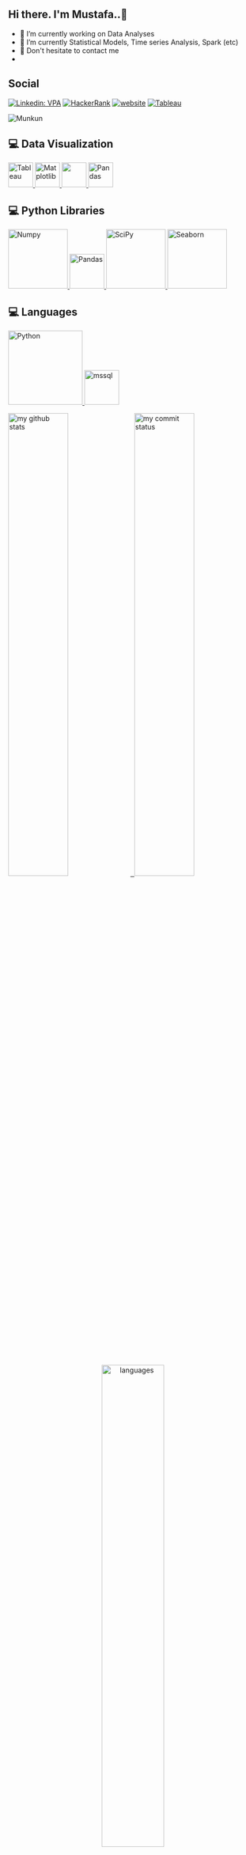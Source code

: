 
## Hi there. I'm Mustafa..:wave:
- :telescope: I’m currently working on Data Analyses
- :seedling: I’m currently Statistical Models, Time series Analysis, Spark (etc)
- :speech_balloon: Don't hesitate to contact me
- 
## Social
[![Linkedin: VPA](https://img.shields.io/badge/linkedin-%230077B5.svg?&style=for-the-badge&logo=linkedin&logoColor=white)](https://www.linkedin.com/in/mustafa-salih-ate%C5%9F-137039157/)
[<img alt="HackerRank" src="https://img.shields.io/badge/-Hackerrank-2EC866?style=for-the-badge&logo=HackerRank&logoColor=white"/>](https://www.hackerrank.com/mssates)
[![website](https://img.shields.io/badge/gmail-f1f2f6.svg?&style=for-the-badge&logo=gmail&logoColor=red)](mailto:mssates@gmail.com)
[<img alt="Tableau" src="https://img.shields.io/badge/Tableau-Data%20Analyst-orange"/>](https://public.tableau.com/app/profile/mustafa7977)
<p align="left"> <img src="https://komarev.com/ghpvc/?username=Munkun" alt="Munkun" /> </p>




## 💻 Data Visualization

<a href="#" target="_blank"> <img src="https://www.tableau.com/sites/default/files/pages/tableaulogo_highres.png" alt="Tableau" height="50"/> </a>
<a href="#" target="_blank"> <img src="https://matplotlib.org/stable/_static/logo2_compressed.svg" alt="Matplotlib" height="50"/> </a>
<a href="#" target="_blank"> <img src="https://seaborn.pydata.org/_static/logo-wide-lightbg.svg" height="50"/> </a>
<a href="#" target="_blank"> <img src="https://upload.wikimedia.org/wikipedia/commons/thumb/e/ed/Pandas_logo.svg/2560px-Pandas_logo.svg.png" alt="Pandas" height="50"/> </a>


## 💻 Python Libraries

<a href="#" target="_blank"> <img src="https://numpy.org/doc/stable/_static/numpylogo.svg" alt="Numpy" width="120"/> </a>
<a href="#" target="_blank"> <img src="https://upload.wikimedia.org/wikipedia/commons/thumb/e/ed/Pandas_logo.svg/2560px-Pandas_logo.svg.png" alt="Pandas" height="70"/> </a>
<a href="#" target="_blank"> <img src="https://www.scipy.org/_static/logo.png" alt="SciPy" width="120"/> </a>
<a href="#" target="_blank"> <img src="https://seaborn.pydata.org/_static/logo-wide-lightbg.svg" alt="Seaborn" width="120"/> </a>
## 💻 Languages

<a href="#" target="_blank"> <img src="https://download.logo.wine/logo/Python_(programming_language)/Python_(programming_language)-Logo.wine.png" alt="Python" width="150"/> </a>
<a href="https://www.microsoft.com/en-us/sql-server" target="_blank"> <img src="https://www.svgrepo.com/show/303229/microsoft-sql-server-logo.svg" alt="mssql"  height="70"/>


</p>
<p align="left">
<img src="https://github-readme-stats.vercel.app/api?username=Munkun&theme=cobalt" alt="my github stats" width="49%"/>&nbsp;
<img src="https://github-readme-streak-stats.herokuapp.com/?user=Munkun&theme=cobalt" alt="my commit status" width="49%" /> </p>
<p align="center"> <img src="https://github-readme-stats.vercel.app/api/top-langs/?username=Munkun&theme=cobalt&layout=compact" alt="languages" width="50%" > </p>

